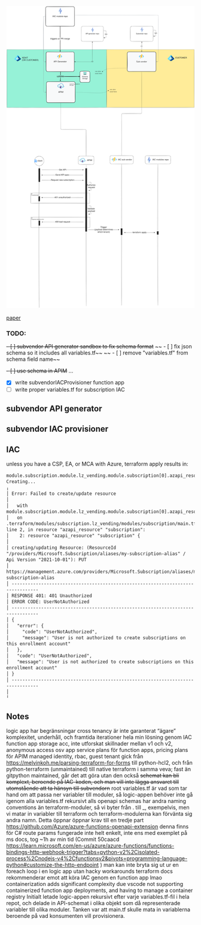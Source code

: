 ![architecture](bilaga-1main.png "Architecture")

[paper](https://docs.google.com/document/d/18li3UCY2R5LPmqgx9XiomsI6Z8iNcBAX/edit?usp=sharing&ouid=109725606170887279736&rtpof=true&sd=true)
### TODO: 
~~- [ ] subvendor API generator sandbox to fix schema format~~
~~     - [ ] fix json schema so it includes all variables.tf~~
~~     - [ ] remove "variables.tf" from schema field name~~

~~- [ ] use schema in APIM~~
...
- [x] write subvendorIACProvisioner function app
- [ ] write proper variables.tf for subscription IAC

## subvendor API generator

## subvendor IAC provisioner

## IAC
unless you have a CSP, EA, or MCA with Azure, terraform apply results in:
```
module.subscription.module.lz_vending.module.subscription[0].azapi_resource.subscription[0]: Creating...
╷
│ Error: Failed to create/update resource
│
│   with module.subscription.module.lz_vending.module.subscription[0].azapi_resource.subscription[0],
│   on .terraform/modules/subscription.lz_vending/modules/subscription/main.tf line 2, in resource "azapi_resource" "subscription":
│    2: resource "azapi_resource" "subscription" {
│
│ creating/updating Resource: (ResourceId "/providers/Microsoft.Subscription/aliases/my-subscription-alias" / Api Version "2021-10-01"): PUT
│ https://management.azure.com/providers/Microsoft.Subscription/aliases/my-subscription-alias
│ --------------------------------------------------------------------------------
│ RESPONSE 401: 401 Unauthorized
│ ERROR CODE: UserNotAuthorized
│ --------------------------------------------------------------------------------
│ {
│   "error": {
│     "code": "UserNotAuthorized",
│     "message": "User is not authorized to create subscriptions on this enrollment account"
│   },
│   "code": "UserNotAuthorized",
│   "message": "User is not authorized to create subscriptions on this enrollment account"
│ }
│ --------------------------------------------------------------------------------
│
╵
```

## Notes
logic app har begränsningar
cross tenancy är inte garanterat
“ägare”
komplexitet, underhåll, och framtida iterationer
hela min lösning genom IAC
function app storage acc, inte utforskat skillnader mellan v1 och v2, anonymous access osv
app service plans för function apps, pricing plans för APIM
managed identity, rbac, guest tenant
gick från https://melvinkoh.me/parsing-terraform-for-forms till python-hcl2, och från python-terraform (unmaintained) till native terraform
i samma veva; fast än gitpython maintained, går det att göra utan den också
~~schemat kan bli komplext, beroende på IAC-koden, och man vill inte lägga ansvaret till utomstående att ta hänsyn till subvendorn~~
root variables.tf är vad som tar hand om att passa ner variabler till moduler, så logic-appen behöver inte gå igenom alla variables.tf rekursivt alls
openapi schemas har andra naming conventions än terraform-moduler, så vi byter från . till _, exempelvis, men vi matar in variabler till terraform och terraform-modulerna kan förvänta sig andra namn. Detta öppnar öppnar krav till en tredje part
https://github.com/Azure/azure-functions-openapi-extension denna finns för C#
route params fungerade inte helt enkelt, inte ens med exemplet på ms docs, tog ~1h av min tid (Commit 50caacd https://learn.microsoft.com/en-us/azure/azure-functions/functions-bindings-http-webhook-trigger?tabs=python-v2%2Cisolated-process%2Cnodejs-v4%2Cfunctionsv2&pivots=programming-language-python#customize-the-http-endpoint )
man kan inte bryta sig ut ur en foreach loop i en logic app utan hacky workarounds
terraform docs rekommenderar emot att köra IAC genom en function app lmao
containerization adds significant complexity due vscode not supporting containerized function app deployments, and having to manage a container registry
Initialt letade logic-appen rekursivt efter varje variables.tf-fil i hela repot, och delade in API-schemat i olika objekt som då representerade variabler till olika moduler. Tanken var att main.tf skulle mata in variablerna beroende på vad konsumenten vill provisionera. 
